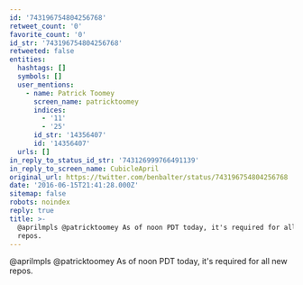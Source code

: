 ```yaml
---
id: '743196754804256768'
retweet_count: '0'
favorite_count: '0'
id_str: '743196754804256768'
retweeted: false
entities:
  hashtags: []
  symbols: []
  user_mentions:
    - name: Patrick Toomey
      screen_name: patricktoomey
      indices:
        - '11'
        - '25'
      id_str: '14356407'
      id: '14356407'
  urls: []
in_reply_to_status_id_str: '743126999766491139'
in_reply_to_screen_name: CubicleApril
original_url: https://twitter.com/benbalter/status/743196754804256768
date: '2016-06-15T21:41:28.000Z'
sitemap: false
robots: noindex
reply: true
title: >-
  @aprilmpls @patricktoomey As of noon PDT today, it's required for all new
  repos.
---
```


@aprilmpls @patricktoomey As of noon PDT today, it's required for all new repos.